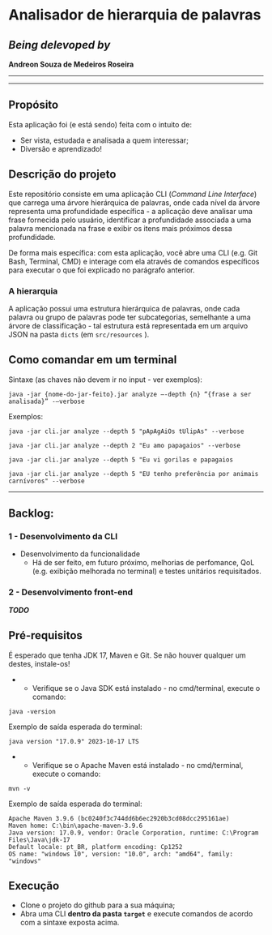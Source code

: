 # Analisador de hierarquia de palavras


## *Being delevoped by*
**Andreon Souza de Medeiros Roseira**

---
---

## Propósito
Esta aplicação foi (e está sendo) feita com o intuito de:
- Ser vista, estudada e analisada a quem interessar;
- Diversão e aprendizado!


## Descrição do projeto

Este repositório consiste em uma aplicação CLI (*Command Line Interface*) que carrega uma árvore hierárquica de palavras, onde cada nível da árvore representa uma profundidade específica - a aplicação deve analisar uma frase fornecida pelo usuário, identificar a profundidade associada a uma palavra mencionada na frase e exibir os itens mais próximos dessa profundidade.

De forma mais específica: com esta aplicação, você abre uma CLI (e.g. Git Bash, Terminal, CMD) e interage com ela através de comandos específicos para executar o que foi explicado no parágrafo anterior.

### A hierarquia

A aplicação possui uma estrutura hierárquica de palavras, onde cada palavra ou grupo de
palavras pode ter subcategorias, semelhante a uma árvore de classificação - tal estrutura
está representada em um arquivo JSON na pasta `dicts` (em `src/resources` ).


## Como comandar em um terminal

Sintaxe (as chaves não devem ir no input - ver exemplos): 

`java -jar {nome-do-jar-feito}.jar analyze –-depth {n} “{frase a ser analisada}” -–verbose`

Exemplos: 

`java -jar cli.jar analyze --depth 5 "pApAgAiOs tUlipAs" --verbose`

`java -jar cli.jar analyze --depth 2 "Eu amo papagaios" --verbose`

`java -jar cli.jar analyze --depth 5 "Eu vi gorilas e papagaios`

`java -jar cli.jar analyze --depth 5 "EU tenho preferência por animais carnívoros" --verbose` 

---

## Backlog:

### 1 - Desenvolvimento da CLI
- Desenvolvimento da funcionalidade
    - Há de ser feito, em futuro próximo, melhorias de perfomance, QoL (e.g. exibição melhorada no terminal) e testes unitários requisitados.


### 2 - Desenvolvimento front-end

***TODO***


## Pré-requisitos

É esperado que tenha JDK 17, Maven e Git. Se não houver qualquer um destes, instale-os!

- - Verifique se o Java SDK está instalado - no cmd/terminal, execute o comando: 

```
java -version
```  

Exemplo de saída esperada do terminal: 

`java version "17.0.9" 2023-10-17 LTS`

- - Verifique se o Apache Maven está instalado - no cmd/terminal, execute o comando: 

```
mvn -v
``` 

Exemplo de saída esperada do terminal:
```
Apache Maven 3.9.6 (bc0240f3c744dd6b6ec2920b3cd08dcc295161ae)
Maven home: C:\bin\apache-maven-3.9.6
Java version: 17.0.9, vendor: Oracle Corporation, runtime: C:\Program Files\Java\jdk-17
Default locale: pt_BR, platform encoding: Cp1252
OS name: "windows 10", version: "10.0", arch: "amd64", family: "windows"
```

## Execução

- Clone o projeto do github para a sua máquina;
- Abra uma CLI **dentro da pasta `target`** e execute comandos de acordo com a sintaxe exposta acima.

